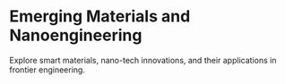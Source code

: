 # Emerging Materials and Nanoengineering

Explore smart materials, nano-tech innovations, and their applications in frontier engineering.